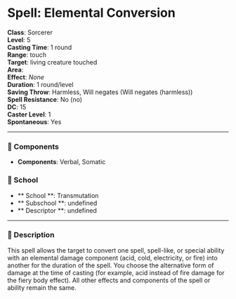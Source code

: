 
# Spell: Elemental Conversion
**Class**: Sorcerer  
**Level**: 5  
**Casting Time**: 1 round  
**Range**: touch  
**Target**: living creature touched  
**Area**:   
**Effect**: _None_  
**Duration**: 1 round/level  
**Saving Throw**: Harmless, Will negates (Will negates (harmless))  
**Spell Resistance**: No (no)  
**DC**: 15  
**Caster Level**: 1  
**Spontaneous**: Yes

---

### 🔮 Components
- **Components**: Verbal, Somatic

### 🏫 School
- ** School **: Transmutation
- ** Subschool **: undefined
- ** Descriptor **: undefined
---

### 📜 Description
This spell allows the target to convert one spell, spell-like, or special ability with an elemental damage component (acid, cold, electricity, or fire) into another for the duration of the spell. You choose the alternative form of damage at the time of casting (for example, acid instead of fire damage for the fiery body effect). All other effects and components of the spell or ability remain the same.
